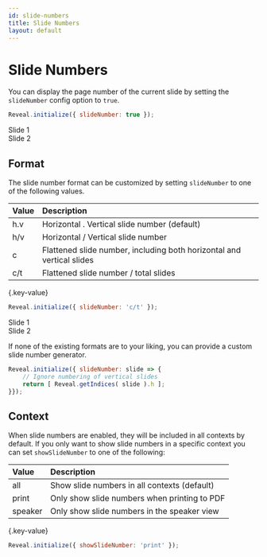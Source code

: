 ```yaml
---
id: slide-numbers
title: Slide Numbers
layout: default
---
```


# Slide Numbers

You can display the page number of the current slide by setting the `slideNumber` config option to `true`.

```js
Reveal.initialize({ slideNumber: true });
```
<div class="reveal reveal-example" data-config='{"slideNumber": true}'>
  <div class="slides">
    <section>Slide 1</section>
    <section>Slide 2</section>
  </div>
</div>

## Format

The slide number format can be customized by setting `slideNumber` to one of the following values.

| Value   | Description
| :-      | :-
| h.v     | Horizontal . Vertical slide number (default)
| h/v     | Horizontal / Vertical slide number
| c       | Flattened slide number, including both horizontal and vertical slides
| c/t     | Flattened slide number / total slides
{.key-value}

```js
Reveal.initialize({ slideNumber: 'c/t' });
````
<div class="reveal reveal-example" data-config='{"slideNumber": "c/t"}'>
  <div class="slides">
    <section>Slide 1</section>
    <section>Slide 2</section>
  </div>
</div>

If none of the existing formats are to your liking, you can provide a custom slide number generator.

```js
Reveal.initialize({ slideNumber: slide => {
    // Ignore numbering of vertical slides
    return [ Reveal.getIndices( slide ).h ];
}});
```

## Context

When slide numbers are enabled, they will be included in all contexts by default. If you only want to show slide numbers in a specific context you can set `showSlideNumber` to one of the following:

| Value   | Description
| :-      | :-
| all     | Show slide numbers in all contexts (default)
| print   | Only show slide numbers when printing to PDF
| speaker | Only show slide numbers in the speaker view
{.key-value}

```js
Reveal.initialize({ showSlideNumber: 'print' });
```